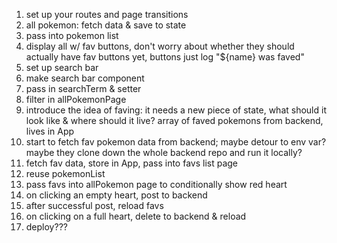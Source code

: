 
1. set up your routes and page transitions
2. all pokemon: fetch data & save to state
2. pass into pokemon list
2. display all w/ fav buttons, don't worry about whether they should actually have fav buttons yet, buttons just log "${name} was faved"
3. set up search bar
3. make search bar component
3. pass in searchTerm & setter
3. filter in allPokemonPage
4. introduce the idea of faving: it needs a new piece of state, what should it look like & where should it live? array of faved pokemons from backend, lives in App
4. start to fetch fav pokemon data from backend; maybe detour to env var? maybe they clone down the whole backend repo and run it locally? 
4. fetch fav data, store in App, pass into favs list page
4. reuse pokemonList
5. pass favs into allPokemon page to conditionally show red heart
6. on clicking an empty heart, post to backend
6. after successful post, reload favs
7. on clicking on a full heart, delete to backend & reload
8. deploy???